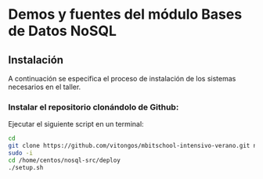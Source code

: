 Demos y fuentes del módulo Bases de Datos NoSQL
===============================================

Instalación
-----------

A continuación se especifica el proceso de instalación de los sistemas necesarios en el taller.

### Instalar el repositorio clonándolo de Github:
Ejecutar el siguiente script en un terminal:
```bash
cd
git clone https://github.com/vitongos/mbitschool-intensivo-verano.git nosql-src
sudo -i
cd /home/centos/nosql-src/deploy
./setup.sh
```
